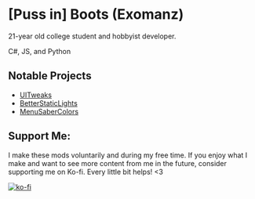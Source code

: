 # [Puss in] Boots (Exomanz)
21-year old college student and hobbyist developer. 

C#, JS, and Python

## Notable Projects
- [UITweaks](../../../UITweaks)
- [BetterStaticLights](../../../BetterStaticLights)
- [MenuSaberColors](../../../MenuSaberColors)

## Support Me:
I make these mods voluntarily and during my free time. If you enjoy what I make and want to see more content from me in the future, consider supporting me on Ko-fi. Every little bit helps! <3

[![ko-fi](https://ko-fi.com/img/githubbutton_sm.svg)](https://ko-fi.com/O4O675HY1)
